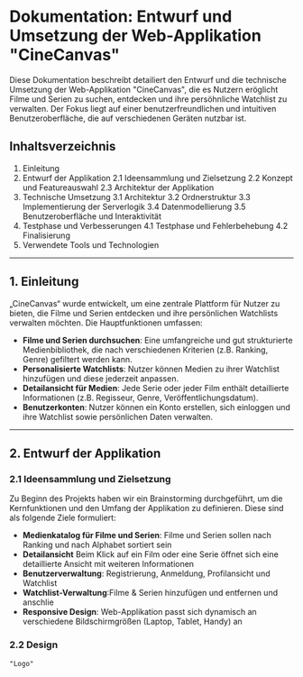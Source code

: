 # Dokumentation: Entwurf und Umsetzung der Web-Applikation "CineCanvas"

Diese Dokumentation beschreibt detailiert den Entwurf und die technische Umsetzung der Web-Applikation "CineCanvas", die es Nutzern eröglicht Filme und Serien zu suchen, entdecken und ihre persöhnliche Watchlist zu verwalten. Der Fokus liegt auf einer benutzerfreundlichen und intuitiven Benutzeroberfläche, die auf verschiedenen Geräten nutzbar ist.

## Inhaltsverzeichnis
1. Einleitung
2. Entwurf der Applikation
2.1 Ideensammlung und Zielsetzung
2.2 Konzept und Featureauswahl
2.3 Architektur der Applikation
3. Technische Umsetzung
3.1 Architektur
3.2 Ordnerstruktur
3.3 Implementierung der Serverlogik
3.4 Datenmodellierung
3.5 Benutzeroberfläche und Interaktivität
4. Testphase und Verbesserungen
4.1 Testphase und Fehlerbehebung
4.2 Finalisierung
5. Verwendete Tools und Technologien
---

## 1. Einleitung

„CineCanvas“ wurde entwickelt, um eine zentrale Plattform für Nutzer zu bieten, die Filme und Serien entdecken und ihre persönlichen Watchlists verwalten möchten. Die Hauptfunktionen umfassen:

- **Filme und Serien durchsuchen**: Eine umfangreiche und gut strukturierte Medienbibliothek, die nach verschiedenen Kriterien (z.B. Ranking, Genre) gefiltert werden kann.
- **Personalisierte Watchlists**: Nutzer können Medien zu ihrer Watchlist hinzufügen und diese jederzeit anpassen.
- **Detailansicht für Medien**: Jede Serie oder jeder Film enthält detaillierte Informationen (z.B. Regisseur, Genre, Veröffentlichungsdatum).
- **Benutzerkonten**: Nutzer können ein Konto erstellen, sich einloggen und ihre Watchlist sowie persönlichen Daten verwalten.

---

## 2. Entwurf der Applikation
### 2.1 Ideensammlung und Zielsetzung

Zu Beginn des Projekts haben wir ein Brainstorming durchgeführt, um die Kernfunktionen und den Umfang der Applikation zu definieren. Diese sind als folgende Ziele formuliert:
- **Medienkatalog für Filme und Serien**: Filme und Serien sollen nach Ranking und nach Alphabet sortiert sein
- **Detailansicht** Beim Klick auf ein Film oder eine Serie öffnet sich eine detaillierte Ansicht mit weiteren Informationen
- **Benutzerverwaltung**: Registrierung, Anmeldung, Profilansicht und Watchlist
- **Watchlist-Verwaltung**:Filme & Serien hinzufügen und entfernen und anschlie
- **Responsive Design**: Web-Applikation passt sich dynamisch an verschiedene Bildschirmgrößen (Laptop, Tablet, Handy) an

### 2.2 Design
```
"Logo"
```

